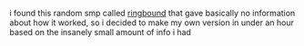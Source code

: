 i found this random smp called [ringbound](https://www.youtube.com/watch?v=naXG3FR-TW0) that gave basically no information about how it worked, so i decided to make my own version in under an hour based on the insanely small amount of info i had
